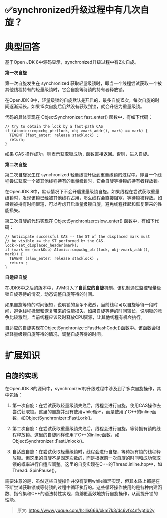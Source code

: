 # ✅synchronized升级过程中有几次自旋？

# 典型回答


基于Open JDK 8中源码显示，synchronized升级过程中有2次自旋。



**第一次自旋**

第一次自旋发生在 synchronized 获取轻量级锁时，即当一个线程尝试获取一个被其他线程持有的轻量级锁时，它会自旋等待锁的持有者释放锁。



在OpenJDK 8中，轻量级锁的自旋默认是开启的，最多自旋15次，每次自旋的时间逐渐延长。如果15次自旋后仍然没有获取到锁，就会升级为重量级锁。



代码的具体实现在 ObjectSynchronizer::fast_enter() 函数中，有如下代码：



```plain
// try to obtain the lock by a fast-path CAS
if (Atomic::cmpxchg_ptr(lock, obj->mark_addr(), mark) == mark) {
  TEVENT (fast_enter: release stacklock) ;
  return;
}

```



如果 CAS 操作成功，则表示获取锁成功，函数直接返回。否则，进入自旋。



**第二次自旋**

第二次自旋发生在 synchronized 轻量级锁升级到重量级锁的过程中。即当一个线程尝试获取一个被其他线程持有的重量级锁时，它会自旋等待锁的持有者释放锁。



在OpenJDK 8中，默认情况下不会开启重量级锁自旋。如果线程在尝试获取重量级锁时，发现该锁已经被其他线程占用，那么线程会直接阻塞，等待锁被释放。如果锁被持有时间很短，可以考虑开启重量级锁自旋，避免线程挂起和恢复带来的性能损失。



第二次自旋的代码实现在 ObjectSynchronizer::slow_enter() 函数中，有如下代码：



```plain
// Anticipate successful CAS -- the ST of the displaced mark must
// be visible <= the ST performed by the CAS.
lock->set_displaced_header(mark);
if (mark == (markOop) Atomic::cmpxchg_ptr(lock, obj->mark_addr(), mark)) {
  TEVENT (slow_enter: release stacklock) ;
  return ;
}

```



**自适应自旋**

在JDK6中之后的版本中，JVM引入了**自适应的自旋**机制。该机制通过监控轻量级锁自旋等待的情况，动态调整自旋等待的时间。



如果自旋等待的时间很短，说明锁的竞争不激烈，当前线程可以自旋等待一段时间，避免线程挂起和恢复带来的性能损失。如果自旋等待的时间较长，说明锁的竞争比较激烈，当前线程应该及时释放CPU资源，让其他线程有机会执行。



自适应的自旋实现在ObjectSynchronizer::FastHashCode()函数中。该函数会根据轻量级锁自旋等待的情况，调整自旋等待的时间。



# 扩展知识


## 自旋的实现


在OpenJDK 8的源码中，synchronized的升级过程中涉及到了多次自旋操作，其中包括：



1. 第一次自旋：在尝试获取轻量级锁失败后，线程会进行自旋，使用CAS操作去尝试获取锁。这里的自旋并没有使用while循环，而是使用了C++的inline函数，如ObjectSynchronizer::FastLock()。



2. 第二次自旋：在尝试获取重量级锁失败后，线程会进行自旋，等待拥有锁的线程释放锁。这里的自旋同样使用了C++的inline函数，如ObjectSynchronizer::FastUnlock()。



3. 自适应自旋：在尝试获取轻量级锁时，线程会进行自旋，等待拥有锁的线程释放锁。但这里的自旋不是固定次数的，而是根据前一次自旋的时间和成功获取锁的概率进行自适应调整。这里的自旋实现在C++的Thread.inline.hpp中，如Thread::SpinPause()。



需要注意的是，虽然这些自旋操作并没有使用while循环实现，但其本质上都是在不断尝试获取锁或等待锁的过程中循环执行的。这些循环操作使用的是各种内建函数、指令集和C++的语法特性实现，能够更高效地执行自旋操作，从而提升锁的性能。



> 原文: <https://www.yuque.com/hollis666/xkm7k3/dc6vfx4nfvptib2y>